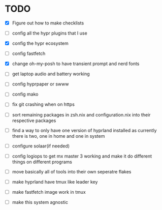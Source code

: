 # TODO
- [X] Figure out how to make checklists
- [ ] config all the hypr plugins that I use
- [X] config the hypr ecosystem
- [ ] config fastfetch
- [X] change oh-my-posh to have transient prompt and nerd fonts
    
- [ ] get laptop audio and battery working
- [ ] config hyprpaper or swww
- [ ] config mako
- [ ] fix git crashing when on https
- [ ] sort remaining packages in zsh.nix and configuration.nix into their respective packages
- [ ] find a way to only have one version of hyprland installed as currently there is two, one in home and one in system
- [ ] configure solaar(if needed)
- [ ] config logiops to get mx master 3 working and make it do different things on different programs
- [ ] move basically all of tools into their own seperatre flakes
- [ ] make hyprland have tmux like leader key
- [ ] make fastfetch image work in tmux
- [ ] make this system agnostic
